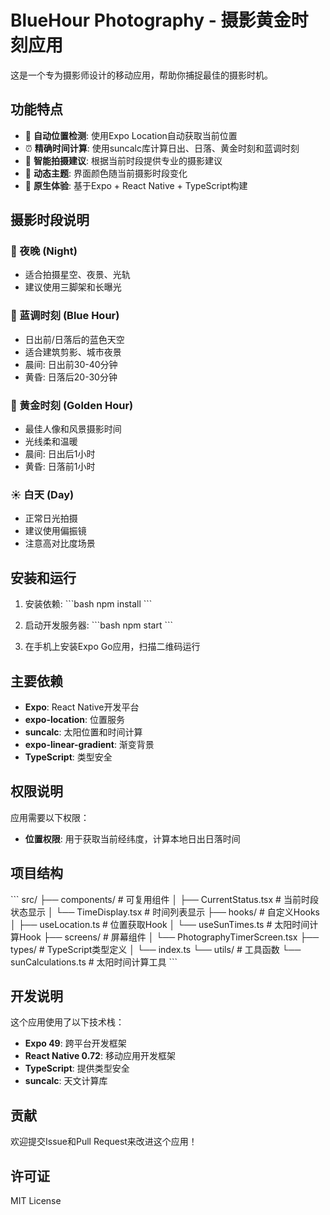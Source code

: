 # BlueHour Photography - 摄影黄金时刻应用

这是一个专为摄影师设计的移动应用，帮助你捕捉最佳的摄影时机。

## 功能特点

- 🌅 **自动位置检测**: 使用Expo Location自动获取当前位置
- ⏰ **精确时间计算**: 使用suncalc库计算日出、日落、黄金时刻和蓝调时刻
- 📸 **智能拍摄建议**: 根据当前时段提供专业的摄影建议
- 🎨 **动态主题**: 界面颜色随当前摄影时段变化
- 📱 **原生体验**: 基于Expo + React Native + TypeScript构建

## 摄影时段说明

### 🌙 夜晚 (Night)
- 适合拍摄星空、夜景、光轨
- 建议使用三脚架和长曝光

### 🌌 蓝调时刻 (Blue Hour)
- 日出前/日落后的蓝色天空
- 适合建筑剪影、城市夜景
- 晨间: 日出前30-40分钟
- 黄昏: 日落后20-30分钟

### 🌅 黄金时刻 (Golden Hour)
- 最佳人像和风景摄影时间
- 光线柔和温暖
- 晨间: 日出后1小时
- 黄昏: 日落前1小时

### ☀️ 白天 (Day)
- 正常日光拍摄
- 建议使用偏振镜
- 注意高对比度场景

## 安装和运行

1. 安装依赖:
\`\`\`bash
npm install
\`\`\`

2. 启动开发服务器:
\`\`\`bash
npm start
\`\`\`

3. 在手机上安装Expo Go应用，扫描二维码运行

## 主要依赖

- **Expo**: React Native开发平台
- **expo-location**: 位置服务
- **suncalc**: 太阳位置和时间计算
- **expo-linear-gradient**: 渐变背景
- **TypeScript**: 类型安全

## 权限说明

应用需要以下权限：
- **位置权限**: 用于获取当前经纬度，计算本地日出日落时间

## 项目结构

\`\`\`
src/
├── components/          # 可复用组件
│   ├── CurrentStatus.tsx    # 当前时段状态显示
│   └── TimeDisplay.tsx      # 时间列表显示
├── hooks/              # 自定义Hooks
│   ├── useLocation.ts      # 位置获取Hook
│   └── useSunTimes.ts      # 太阳时间计算Hook
├── screens/            # 屏幕组件
│   └── PhotographyTimerScreen.tsx
├── types/              # TypeScript类型定义
│   └── index.ts
└── utils/              # 工具函数
    └── sunCalculations.ts   # 太阳时间计算工具
\`\`\`

## 开发说明

这个应用使用了以下技术栈：
- **Expo 49**: 跨平台开发框架
- **React Native 0.72**: 移动应用开发框架  
- **TypeScript**: 提供类型安全
- **suncalc**: 天文计算库

## 贡献

欢迎提交Issue和Pull Request来改进这个应用！

## 许可证

MIT License
